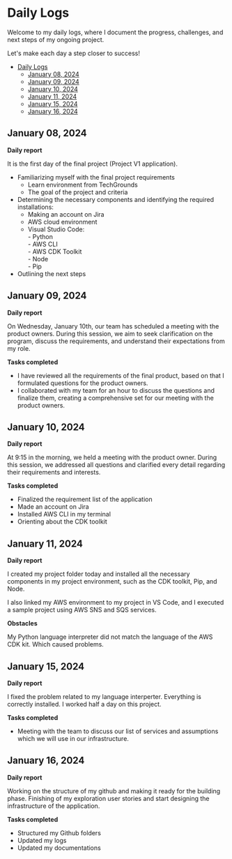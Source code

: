 # Daily Logs 

Welcome to my daily logs, where I document the progress, challenges, and next steps of my ongoing project. 

Let's make each day a step closer to success!     

- [Daily Logs](#daily-logs)
  - [January 08, 2024](#january-08-2024)
  - [January 09, 2024](#january-09-2024)
  - [January 10, 2024](#january-10-2024)
  - [January 11, 2024](#january-11-2024)
  - [January 15, 2024](#january-15-2024)
  - [January 16, 2024](#january-16-2024)


## January 08, 2024

__Daily report__  

It is the first day of the final project (Project V1 application).

- Familiarizing myself with the final project requirements  
    - Learn environment from TechGrounds   
    - The goal of the project and criteria
- Determining the necessary components and identifying the required installations: 
    - Making an account on Jira   
    - AWS cloud environment   
    - Visual Studio Code:   
            - Python  
            - AWS CLI  
            - AWS CDK Toolkit  
            - Node   
            - Pip 
- Outlining the next steps

## January 09, 2024  
  
__Daily report__

On Wednesday, January 10th, our team has scheduled a meeting with the product owners. During this session, we aim to seek clarification on the program, discuss the requirements, and understand their expectations from my role.

__Tasks completed__

- I have reviewed all the requirements of the final product, based on that I formulated questions for the product owners.
- I collaborated with my team for an hour to discuss the questions and finalize them, creating a comprehensive set for our meeting with the product owners.

## January 10, 2024 

__Daily report__

At 9:15 in the morning, we held a meeting with the product owner. During this session, we addressed all questions and clarified every detail regarding their requirements and interests.

__Tasks completed__

- Finalized the requirement list of the application 
- Made an account on Jira 
- Installed AWS CLI in my terminal 
- Orienting about the CDK toolkit 

## January 11, 2024

__Daily report__

I created my project folder today and installed all the necessary components in my project environment, such as the CDK toolkit, Pip, and Node.

I also linked my AWS environment to my project in VS Code, and I executed a sample project using AWS SNS and SQS services.

__Obstacles__ 

My Python language interpreter did not match the language of the AWS CDK kit. Which caused problems. 

## January 15, 2024 

__Daily report__

I fixed the problem related to my language interperter. Everything is correctly installed. I worked half a day on this project. 

__Tasks completed__

- Meeting with the team to discuss our list of services and assumptions which we will use in our infrastructure.

## January 16, 2024

__Daily report__ 

Working on the structure of my github and making it ready for the building phase. Finishing of my exploration user stories and start designing the infrastructure of the application. 

__Tasks completed__

- Structured my Github folders 
- Updated my logs 
- Updated my documentations 
